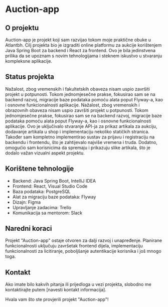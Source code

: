 # Auction-app

## O projektu

Auction-app je projekt koji sam razvijao tokom moje praktične obuke u Atlantbh. Cilj projekta bio je izgraditi online platformu za aukcije korištenjem Java Spring Boot za backend i React za frontend. 
Ovo je bila jedinstvena prilika da se upoznam s novim tehnologijama i steknem iskustvo u stvaranju kompleksne aplikacije.

## Status projekta

Nažalost, zbog vremenskih i fakultetskih obaveza nisam uspio završiti projekt u potpunosti. Tokom jednomjesečne prakse, fokusirao sam se na backend razvoj, migracije baze podataka pomoću alata poput Flyway-a, 
kao i osnovne funkcionalnosti aplikacije. Nažalost, zbog vremenskih i obrazovnih obaveza nisam uspio završiti projekt u potpunosti. Tokom jednomjesečne prakse, fokusirao sam se na backend razvoj,
migracije baze podataka pomoću alata poput Flyway-a, kao i osnovne funkcionalnosti aplikacije. Ovo je uključivalo stvaranje API-ja za prikaz artikala za aukciju, dodavanje artikala u shop i implementaciju 
nekoliko statičkih stranica. Također sam kompletno implementirao sustav za prijavu i registraciju na backendu i frontendu, što je zahtijevalo najviše vremena i truda. Dodatno, omogućio sam korisnicima da 
spremaju i prikazuju slike artikala, što je dodalo važan vizualni aspekt projektu.

## Korištene tehnologije

- Backend: Java Spring Boot, IntelliJ IDEA
- Frontend: React, Visual Studio Code
- Baza podataka: PostgreSQL
- Alat za migraciju baze podataka: Flyway
- Dizajn: Figma
- Upravljanje zadacima: Trello
- Komunikacija sa mentorom: Slack

## Naredni koraci

Projekt "Auction-app" ostaje otvoren za dalji razvoj i unapređenje. Planirane funkcionalnosti uključuju završetak frontend dijela, implementaciju funkcionalnosti za licitiranje, poboljšanje autentikacije korisnika i još mnogo toga.

## Kontakt

Ako imate bilo kakvih pitanja ili prijedloga u vezi projekta, slobodno me kontaktirajte putem [navesti kontakt informacija].

Hvala vam što ste provjerili projekt "Auction-app"!

